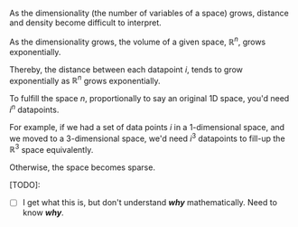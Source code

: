 As the dimensionality (the number of variables of a space) grows, distance and density become difficult to interpret.

As the dimensionality grows, the volume of a given space, $\mathbb{R}^n$, grows exponentially.

Thereby, the distance between each datapoint $i$, tends to grow exponentially as $\mathbb{R}^n$ grows exponentially.

To fulfill the space $n$, proportionally to say an original 1D space, you'd need $i^n$ datapoints.

For example, if we had a set of data points $i$ in a $1$-dimensional space, and we moved to a $3$-dimensional space, we'd need $i^3$ datapoints to fill-up the $\mathbb{R}^3$ space equivalently.

Otherwise, the space becomes sparse.

[TODO]:
- [ ] I get what this is, but don't understand ***why*** mathematically. Need to know ***why***.

[^1]: https://www.cs.cornell.edu/courses/cs4780/2018fa/lectures/lecturenote02_kNN.html